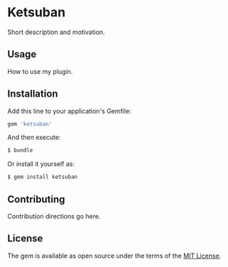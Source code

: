 # Ketsuban
Short description and motivation.

## Usage
How to use my plugin.

## Installation
Add this line to your application's Gemfile:

```ruby
gem 'ketsuban'
```

And then execute:
```bash
$ bundle
```

Or install it yourself as:
```bash
$ gem install ketsuban
```

## Contributing
Contribution directions go here.

## License
The gem is available as open source under the terms of the [MIT License](https://opensource.org/licenses/MIT).
